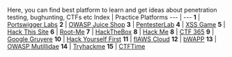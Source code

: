 Here, you can find best platform to learn and get ideas about penetration testing, bughunting, CTFs etc
Index | Practice Platforms
--- | ---
**1** | [Portswigger Labs](https://portswigger.net/web-security/all-labs)
**2** | [OWASP Juice Shop](http://juice-shop.herokuapp.com/)
**3** | [PentesterLab](https://pentesterlab.com/)
**4** | [XSS Game](https://xss-game.appspot.com/)
**5** | [Hack This Site](https://www.hackthissite.org)
**6** | [Root-Me](https://www.root-me.org)
**7** | [HackTheBox](https://www.hackthebox.eu)
**8** | [Hack Me](https://hack.me) 
**8** | [CTF 365](https://ctf365.com)
**9** | [Google Gruyere](https://google-gruyere.appspot.com/)
**10** | [Hack Yourself First](http://hackyourselffirst.troyhunt.com/)
**11** | [flAWS Cloud](http://flaws.cloud/)
**12** | [bWAPP](http://www.itsecgames.com/)
**13** | [OWASP Mutillidae](https://www.owasp.org/index.php/OWASP_Mutillidae_2_Project)
**14** | [Tryhackme](https://tryhackme.com/)
**15** | [CTFTime](https://ctftime.org)
